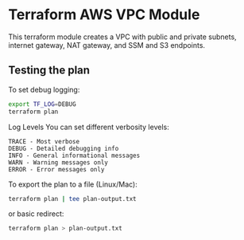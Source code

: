 # Terraform AWS VPC Module

This terraform module creates a VPC with public and private subnets, internet gateway, NAT gateway, and SSM and S3 endpoints.

## Testing the plan

To set debug logging:

```bash
export TF_LOG=DEBUG 
terraform plan
```

Log Levels
You can set different verbosity levels:
```
TRACE - Most verbose
DEBUG - Detailed debugging info
INFO - General informational messages
WARN - Warning messages only
ERROR - Error messages only
```

To export the plan to a file (Linux/Mac):

```bash
terraform plan | tee plan-output.txt
```

or basic redirect:

```bash
terraform plan > plan-output.txt
```
